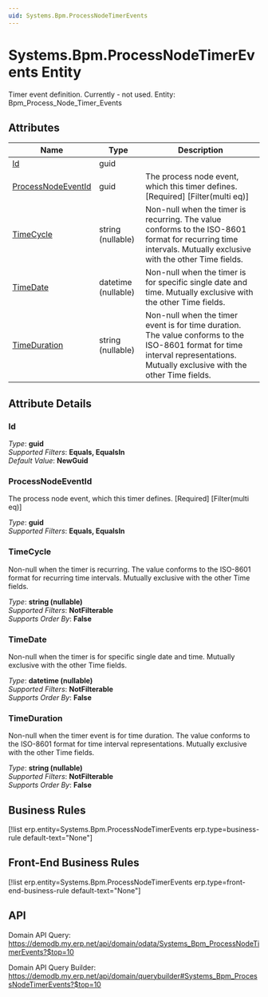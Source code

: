 ```yaml
---
uid: Systems.Bpm.ProcessNodeTimerEvents
---
```

# Systems.Bpm.ProcessNodeTimerEvents Entity

Timer event definition. Currently - not used. Entity: Bpm_Process_Node_Timer_Events

## Attributes

| Name | Type | Description |
| ---- | ---- | --- |
| [Id](Systems.Bpm.ProcessNodeTimerEvents.md#id) | guid |  
| [ProcessNodeEventId](Systems.Bpm.ProcessNodeTimerEvents.md#processnodeeventid) | guid | The process node event, which this timer defines. [Required] [Filter(multi eq)] 
| [TimeCycle](Systems.Bpm.ProcessNodeTimerEvents.md#timecycle) | string (nullable) | Non-null when the timer is recurring. The value conforms to the ISO-8601 format for recurring time intervals. Mutually exclusive with the other Time fields. 
| [TimeDate](Systems.Bpm.ProcessNodeTimerEvents.md#timedate) | datetime (nullable) | Non-null when the timer is for specific single date and time. Mutually exclusive with the other Time fields. 
| [TimeDuration](Systems.Bpm.ProcessNodeTimerEvents.md#timeduration) | string (nullable) | Non-null when the timer event is for time duration. The value conforms to the ISO-8601 format for time interval representations. Mutually exclusive with the other Time fields. 


## Attribute Details

### Id

_Type_: **guid**  
_Supported Filters_: **Equals, EqualsIn**  
_Default Value_: **NewGuid**  

### ProcessNodeEventId

The process node event, which this timer defines. [Required] [Filter(multi eq)]

_Type_: **guid**  
_Supported Filters_: **Equals, EqualsIn**  

### TimeCycle

Non-null when the timer is recurring. The value conforms to the ISO-8601 format for recurring time intervals. Mutually exclusive with the other Time fields.

_Type_: **string (nullable)**  
_Supported Filters_: **NotFilterable**  
_Supports Order By_: **False**  

### TimeDate

Non-null when the timer is for specific single date and time. Mutually exclusive with the other Time fields.

_Type_: **datetime (nullable)**  
_Supported Filters_: **NotFilterable**  
_Supports Order By_: **False**  

### TimeDuration

Non-null when the timer event is for time duration. The value conforms to the ISO-8601 format for time interval representations. Mutually exclusive with the other Time fields.

_Type_: **string (nullable)**  
_Supported Filters_: **NotFilterable**  
_Supports Order By_: **False**  



## Business Rules

[!list erp.entity=Systems.Bpm.ProcessNodeTimerEvents erp.type=business-rule default-text="None"]

## Front-End Business Rules

[!list erp.entity=Systems.Bpm.ProcessNodeTimerEvents erp.type=front-end-business-rule default-text="None"]

## API

Domain API Query:
<https://demodb.my.erp.net/api/domain/odata/Systems_Bpm_ProcessNodeTimerEvents?$top=10>

Domain API Query Builder:
<https://demodb.my.erp.net/api/domain/querybuilder#Systems_Bpm_ProcessNodeTimerEvents?$top=10>

